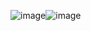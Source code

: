 ![image](https://github.com/user-attachments/assets/1d336dd2-fd58-4ff2-af87-e5ad9a1668b8)![image](https://github.com/user-attachments/assets/c977be6c-6e62-4b16-9fac-7c4e38919444)
